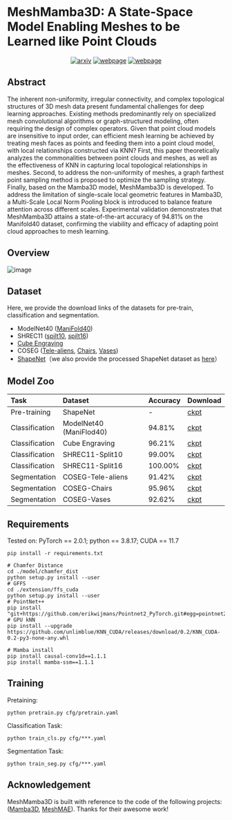 # MeshMamba3D: A State-Space Model Enabling Meshes to be Learned like Point Clouds

<div style="display: flex; justify-content: center; align-items: center;">
  <a href="https://arxiv.org/abs/2305.14314" style="margin: 0 2px;">
    <img src='https://img.shields.io/badge/arXiv-2411.10499-red?style=flat&logo=arXiv&logoColor=red' alt='arxiv'>
  </a>
  <a href='https://github.com/tangnode123/MeshMamba3D' style="margin: 0 2px;">
    <img src='https://img.shields.io/badge/Webpage-Project-silver?style=flat&logo=&logoColor=orange' alt='webpage'>
  </a>
  <a href='http://www.apache.org/licenses/' style="margin: 0 2px;">
    <img src='https://img.shields.io/badge/Licence-Apache_2.0-orange' alt='webpage'>
  </a>
</div>

## Abstract
The inherent non-uniformity, irregular connectivity, and complex topological structures of 3D mesh data present fundamental challenges for deep learning approaches. Existing methods predominantly rely on specialized mesh convolutional algorithms or graph-structured modeling, often requiring the design of complex operators. Given that point cloud models are insensitive to input order, can efficient mesh learning be achieved by treating mesh faces as points and feeding them into a point cloud model, with local relationships constructed via KNN? First, this paper theoretically analyzes the commonalities between point clouds and meshes, as well as the effectiveness of KNN in capturing local topological relationships in meshes. Second, to address the non-uniformity of meshes, a graph farthest point sampling method is proposed to optimize the sampling strategy. Finally, based on the Mamba3D model, MeshMamba3D is developed. To address the limitation of single-scale local geometric features in Mamba3D, a Multi-Scale Local Norm Pooling block is introduced to balance feature attention across different scales. Experimental validation demonstrates that MeshMamba3D attains a state-of-the-art accuracy of 94.81% on the Manifold40 dataset, confirming the viability and efficacy of adapting point cloud approaches to mesh learning.
## Overview
![image](../main/asset/Overview.png)
## Dataset
Here, we provide the download links of the datasets for pre-train, classification and segmentation. 

- ModelNet40 ([ManiFold40](https://drive.google.com/file/d/1K5jrJlzx7HpDmx8I3ishLld37bVDRi2Z/view?usp=drive_link)) 
- SHREC11 ([spilt10](https://drive.google.com/file/d/1lBT2mE6VQq4hQQiYnqT8Ro279gogPz35/view?usp=drive_link), [spilt16](https://drive.google.com/file/d/1kfpXM-YSiFxyOt4Ra-1JJZdC_9HQ7wi7/view?usp=drive_link)) 
- [Cube Engraving](https://drive.google.com/file/d/1ff5IpJD_AWgisSyjW536-xpFNGO5UQaX/view?usp=drive_link)
- COSEG ([Tele-aliens](https://drive.google.com/file/d/1i1y1pJ8L1p4u941O9z7DCbSPcQvp5J8x/view?usp=drive_link), [Chairs](https://drive.google.com/file/d/16FLKaD00EicnSuhFyzF32Pvfn-qGHdYK/view?usp=drive_link), [Vases](https://drive.google.com/file/d/1jOWIbkp7PW41V5WaXMF_A5H0CNAVPPT9/view?usp=drive_link))
- [ShapeNet](https://shapenet.org)（we also provide the processed ShapeNet dataset as [here](https://drive.google.com/file/d/198ccVlqSNHPzXGCGLVJ59TNKAb65L_xP/view?usp=drive_link)）

## Model Zoo
| Task | Dataset | Accuracy | Download |
| :---- | :---- | :---- | :---- |
| Pre-training | ShapeNet | - | [ckpt](https://drive.google.com/file/d/1iSDbm-05w46UQoQGdpo8tYCtBoPkkb-a/view?usp=drive_link) |
| Classification | ModelNet40 (ManiFlod40)  | 94.81% | [ckpt](https://drive.google.com/file/d/11RkPjKmUky8XGrOrB5ww_kyNwiwT2I44/view?usp=drive_link) |
| Classification | Cube Engraving  | 96.21% | [ckpt](https://drive.google.com/file/d/1AQaNCdsGa5aAqkMrW-4_r2ybtMrz_9oD/view?usp=drive_link) |
| Classification | SHREC11-Split10 | 99.00% | [ckpt](https://drive.google.com/file/d/1BTAM4JvPqJJOziii4LsvO47ysA_FibDx/view?usp=drive_link) |
| Classification | SHREC11-Split16 | 100.00% | [ckpt](https://drive.google.com/file/d/1OuPiEyOWAApNxiOQDRVwNLd8WvP10yRw/view?usp=drive_link) |
| Segmentation | COSEG-Tele-aliens | 91.42% | [ckpt](https://drive.google.com/file/d/1VW2Hcu45pWt2dZEw9tu4YQso9nFqUKKQ/view?usp=drive_link) |
| Segmentation | COSEG-Chairs | 95.96% | [ckpt](https://drive.google.com/file/d/1CGfEozfPQGL0K3XDqWgjdkZBQ670YGsd/view?usp=drive_link) |
| Segmentation | COSEG-Vases | 92.62% | [ckpt](https://drive.google.com/file/d/1vGKsk2YCfR1Hk4QRlZrD-yS-mTQQXjZO/view?usp=drive_link) |

## Requirements
Tested on:
PyTorch == 2.0.1;
python == 3.8.17;
CUDA == 11.7
```
pip install -r requirements.txt
```

```
# Chamfer Distance
cd ./model/chamfer_dist
python setup.py install --user
# GFFS
cd ./extension/ffs_cuda
python setup.py install --user
# PointNet++
pip install "git+https://github.com/erikwijmans/Pointnet2_PyTorch.git#egg=pointnet2_ops&subdirectory=pointnet2_ops_lib"
# GPU kNN
pip install --upgrade https://github.com/unlimblue/KNN_CUDA/releases/download/0.2/KNN_CUDA-0.2-py3-none-any.whl

# Mamba install
pip install causal-conv1d==1.1.1
pip install mamba-ssm==1.1.1
```
## Training
Pretaining:
```
python pretrain.py cfg/pretrain.yaml
```
Classification Task:
```
python train_cls.py cfg/***.yaml
```
Segmentation Task:
```
python train_seg.py cfg/***.yaml
```
## Acknowledgement
MeshMamba3D is built with reference to the code of the following projects: ([Mamba3D](https://github.com/xhanxu/Mamba3D), [MeshMAE](https://github.com/liang3588/MeshMAE)). Thanks for their awesome work!

